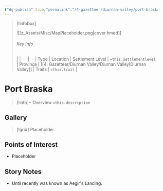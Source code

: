 ```yaml
---
{"dg-publish":true,"permalink":"/4-gazetteer/diurnan-valley/port-braska/port-braska/","noteIcon":""}
---
```




> [!infobox]
> 
> ![[z_Assets/Misc/MapPlaceholder.png\|cover hmed]]
> ###### Key Info
>  |   |
> ---|---|
> Type | Location |
> Settlement Level | `=this.settlementlevel` |
> Province | [[4. Gazetteer/Diurnan Valley/Diurnan Valley\|Diurnan Valley]] |
> Traits | `=this.trait` |

# Port Braska

> [!info]+ Overview
> `=this.description`

## Gallery

>[!grid]
>Placeholder


## Points of Interest

- Placeholder

## Story Notes

- Until recently was known as Aegir's Landing.